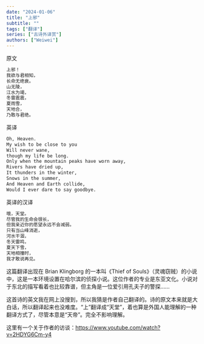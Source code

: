 ```yaml
---
date: "2024-01-06"
title: "上邪"
subtitle: ""
tags: ["翻译"]
series: ["古诗外译赏"]
authors: ["Weiwei"]
---
```


原文

```txt
上邪！
我欲与君相知，
长命无绝衰。
山无陵，
江水为竭，
冬雷震震，
夏雨雪，
天地合，
乃敢与君绝。
```

英译

```txt
Oh, Heaven. 
My wish to be close to you 
Will never wane, 
though my life be long.
Only when the mountain peaks have worn away, 
Rivers have dried up, 
It thunders in the winter, 
Snows in the summer, 
And Heaven and Earth collide, 
Would I ever dare to say goodbye.
```

英译的汉译

```txt
哦，天堂。
尽管我的生命会很长，
但我亲近你的愿望永远不会减弱。
只有当山峰消逝，
河水干涸，
冬天雷鸣，
夏天下雪，
天地相撞时，
我才敢说再见。
```

这篇翻译出现在 Brian Klingborg 的一本叫《Thief of Souls》（灵魂窃贼）的小说中，这是一本环境设置在哈尔滨的侦探小说。这位作者的专业是东亚文化。小说对于东北的描写看着也比较靠谱，但主角是一位爱引用孔夫子的警探……

这首诗的英文我在网上没搜到，所以我猜是作者自己翻译的。诗的原文本来就是大白话，所以翻译起来也没难度。“上”翻译成“天堂”，着也算是外国人能理解的一种翻译方式了，尽管本意是“天帝”。完全不影响理解。

这里有一个关于作者的访谈：https://www.youtube.com/watch?v=2HDYG6Cm-y4
